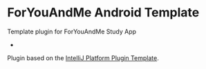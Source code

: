 # ForYouAndMe Android Template 

<!-- Plugin description -->

Template plugin for ForYouAndMe Study App

<!-- Plugin description end -->

-
Plugin based on the [IntelliJ Platform Plugin Template][template].

[template]: https://github.com/JetBrains/intellij-platform-plugin-template  
